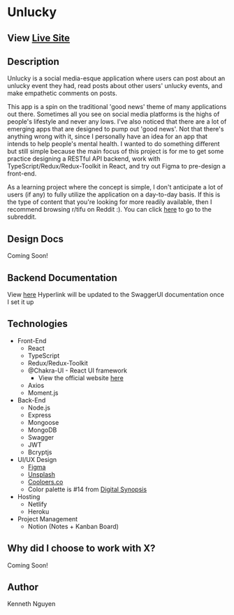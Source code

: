 # Unlucky

## View [Live Site](https://unlucky-social-media.netlify.app/)


## Description
Unlucky is a social media-esque application where users can post about an unlucky event they had, read posts about other users' unlucky events, and make empathetic comments on posts.

This app is a spin on the traditional 'good news' theme of many applications out there. Sometimes all you see on social media platforms is the highs of people's lifestyle and never any lows. I've also noticed that there are a lot of emerging apps that are designed to pump out 'good news'. Not that there's anything wrong with it, since I personally have an idea for an app that intends to help people's mental health. I wanted to do something different but still simple because the main focus of this project is for me to get some practice designing a RESTful API backend, work with TypeScript/Redux/Redux-Toolkit in React, and try out Figma to pre-design a front-end. 

As a learning project where the concept is simple, I don't anticipate a lot of users (if any) to fully utilize the application on a day-to-day basis. If this is the type of content that you're looking for more readily available, then I recommend browsing r/tifu on Reddit :). You can click [here](https://www.reddit.com/r/tifu/) to go to the subreddit.

## Design Docs
Coming Soon!

## Backend Documentation
View [here](https://unluckyapi.herokuapp.com/)
Hyperlink will be updated to the SwaggerUI documentation once I set it up

## Technologies
* Front-End
    * React
    * TypeScript
    * Redux/Redux-Toolkit
    * @Chakra-UI - React UI framework
        * View the official website [here](https://chakra-ui.com/)
    * Axios
    * Moment.js
* Back-End
    * Node.js
    * Express
    * Mongoose
    * MongoDB
    * Swagger
    * JWT
    * Bcryptjs
* UI/UX Design
    * [Figma](https://www.figma.com/)
    * [Unsplash](https://unsplash.com/)
    * [Cooloers.co](Cooloers.co/image-picker)
    * Color palette is #14 from [Digital Synopsis](https://digitalsynopsis.com/design/color-combinations-palettes-schemes/)
* Hosting
    * Netlify
    * Heroku
* Project Management
    * Notion (Notes + Kanban Board)

## Why did I choose to work with X?
Coming Soon!

## Author
Kenneth Nguyen